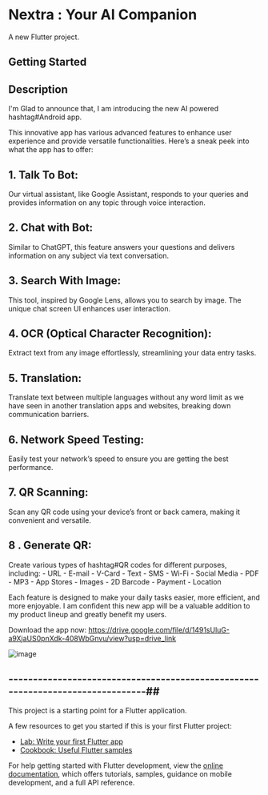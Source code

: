 # Nextra : Your AI Companion

A new Flutter project.

## Getting Started


## Description


I'm Glad to announce that, I am introducing the new AI powered hashtag#Android app.

This innovative app has various advanced features to enhance user experience and provide versatile functionalities. Here’s a sneak peek into what the app has to offer:

## 1. Talk To Bot:
   Our virtual assistant, like Google Assistant, responds to your queries and provides information on any topic through voice interaction.

## 2. Chat with Bot:
   Similar to ChatGPT, this feature answers your questions and delivers information on any subject via text conversation.

## 3. Search With Image:
   This tool, inspired by Google Lens, allows you to search by image. The unique chat screen UI enhances user interaction.

## 4. OCR (Optical Character Recognition):
   Extract text from any image effortlessly, streamlining your data entry tasks.

## 5. Translation: 
   Translate text between multiple languages without any word limit as we have seen in another translation apps and websites, breaking down communication barriers.

## 6. Network Speed Testing:
   Easily test your network’s speed to ensure you are getting the best performance.

## 7. QR Scanning:
   Scan any QR code using your device’s front or back camera, making it convenient and versatile.

## 8 . Generate QR: 
   Create various types of hashtag#QR codes for different purposes, including:
     - URL
     - E-mail
     - V-Card
     - Text
     - SMS
     - Wi-Fi
     - Social Media
     - PDF
     - MP3
     - App Stores
     - Images
     - 2D Barcode
     - Payment
     - Location

Each feature is designed to make your daily tasks easier, more efficient, and more enjoyable. 
I am confident this new app will be a valuable addition to my product lineup and greatly benefit my users.


Download the app now: https://drive.google.com/file/d/1491sUluG-a9XjaUS0pnXdk-408WbGnvu/view?usp=drive_link


![image](https://github.com/tiwarivk1511/Nextra/assets/108867686/5b71bda8-44d7-4b57-8534-c99551b4e062)


## -------------------------------------------------------------------------------##

This project is a starting point for a Flutter application.

A few resources to get you started if this is your first Flutter project:

- [Lab: Write your first Flutter app](https://docs.flutter.dev/get-started/codelab)
- [Cookbook: Useful Flutter samples](https://docs.flutter.dev/cookbook)

For help getting started with Flutter development, view the
[online documentation](https://docs.flutter.dev/), which offers tutorials,
samples, guidance on mobile development, and a full API reference.
